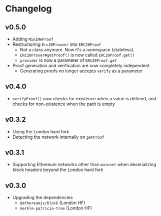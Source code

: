 # Changelog

## v0.5.0
- Adding `MiniMeProof`
- Restructuring `Erc20Proover` into `ERC20Proof`
  - Not a class anymore. Now it's a namespace (stateless).
  - `ERC20Prover#getProof()` is now called `ERC20Proof.get()`
  - `provider` is now a parameter of `ERC20Proof.get`
- Proof generation and verification are now completely independent
  - Generating proofs no longer accepts `verify` as a parameter

## v0.4.0
- `verifyProof()` now checks for existence when a value is defined, and checks for non-existence when the path is empty

## v0.3.2

- Using the London hard fork
- Detecting the network internally on `getProof`

## v0.3.1

- Supporting Ethereum networks other than `mainnet` when deserializing block headers beyond the London hard fork

## v0.3.0

- Upgrading the dependencies
  - `@ethereumjs/block` (London HF)
  - `merkle-patricia-tree` (London HF)
